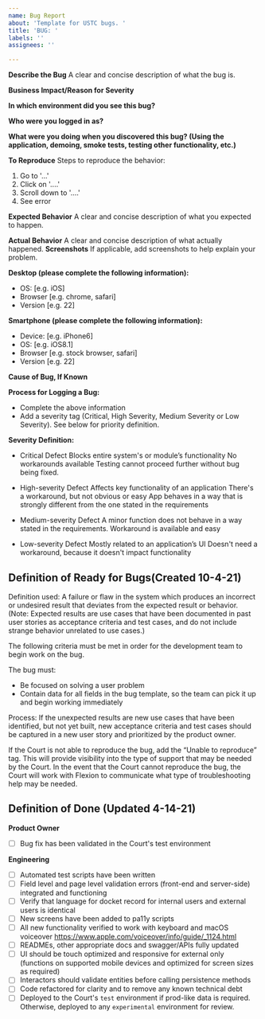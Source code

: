 ```yaml
---
name: Bug Report
about: 'Template for USTC bugs. '
title: 'BUG: '
labels: ''
assignees: ''

---
```


**Describe the Bug**
A clear and concise description of what the bug is.

**Business Impact/Reason for Severity**

**In which environment did you see this bug?**

**Who were you logged in as?**

**What were you doing when you discovered this bug? (Using the application, demoing, smoke tests, testing other functionality, etc.)**

**To Reproduce**
Steps to reproduce the behavior:
1. Go to '...'
2. Click on '....'
3. Scroll down to '....'
4. See error

**Expected Behavior**
A clear and concise description of what you expected to happen.

**Actual Behavior**
A clear and concise description of what actually happened.
**Screenshots**
If applicable, add screenshots to help explain your problem.

**Desktop (please complete the following information):**
 - OS: [e.g. iOS]
 - Browser [e.g. chrome, safari]
 - Version [e.g. 22]

**Smartphone (please complete the following information):**
 - Device: [e.g. iPhone6]
 - OS: [e.g. iOS8.1]
 - Browser [e.g. stock browser, safari]
 - Version [e.g. 22]

**Cause of Bug, If Known**


**Process for Logging a Bug:**
* Complete the above information
* Add a severity tag (Critical, High Severity, Medium Severity or Low Severity). See below for priority definition. 

**Severity Definition:**
* Critical Defect
Blocks entire system's or module’s functionality
No workarounds available
Testing cannot proceed further without bug being fixed.

* High-severity Defect
Affects key functionality of an application
There's a workaround, but not obvious or easy
App behaves in a way that is strongly different from the one stated in the requirements

* Medium-severity Defect
A minor function does not behave in a way stated in the requirements.
Workaround is available and easy

* Low-severity Defect
Mostly related to an application’s UI
Doesn't need a workaround, because it doesn't impact functionality

## Definition of Ready for Bugs(Created 10-4-21)
Definition used: A failure or flaw in the system which produces an incorrect or undesired result that deviates from the expected result or behavior. (Note: Expected results are use cases that have been documented in past user stories as acceptance criteria and test cases, and do not include strange behavior unrelated to use cases.)

The following criteria must be met in order for the development team to begin work on the bug.

The bug must:
 - Be focused on solving a user problem
 - Contain data for all fields in the bug template, so the team can pick it up and begin working immediately

Process: If the unexpected results are new use cases that have been identified, but not yet built, new acceptance criteria and test cases should be captured in a new user story and prioritized by the product owner. 

If the Court is not able to reproduce the bug, add the “Unable to reproduce” tag. This will provide visibility into the type of support that may be needed by the Court. In the event that the Court cannot reproduce the bug, the Court will work with Flexion to communicate what type of troubleshooting help may be needed.

## Definition of Done (Updated 4-14-21)
**Product Owner**
 - [ ]  Bug fix has been validated in the Court's test environment

**Engineering**
 - [ ] Automated test scripts have been written
 - [ ] Field level and page level validation errors (front-end and server-side) integrated and functioning
 - [ ] Verify that language for docket record for internal users and external users is identical
 - [ ] New screens have been added to pa11y scripts
 - [ ] All new functionality verified to work with keyboard and macOS voiceover https://www.apple.com/voiceover/info/guide/_1124.html 
 - [ ] READMEs, other appropriate docs and swagger/APIs fully updated
 - [ ] UI should be touch optimized and responsive for external only (functions on supported mobile devices and optimized for screen sizes as required)
 - [ ] Interactors should validate entities before calling persistence methods
 - [ ] Code refactored for clarity and to remove any known technical debt
 - [ ] Deployed to the Court's `test` environment if prod-like data is required. Otherwise, deployed to any `experimental` environment for review.
